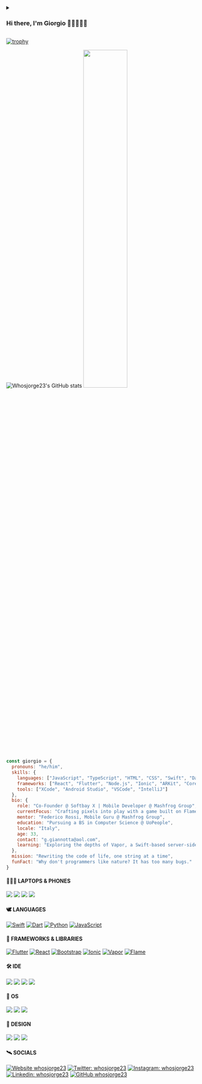 
<details>
 <summary><h3>Hi there, I'm Giorgio 👋🏻👨🏻‍💻</h3></summary>
Welcome to my digital diary where I share my transformative journey in the tech world! 🌟 Five years ago, I took the bold leap to switch careers, diving headfirst into the ever-evolving ocean of coding. It all began with the basics - HTML and CSS - the building blocks of the web. But as I explored deeper, I discovered a fiery passion for mobile development, particularly in the realms of iOS and Flutter.

My path in coding is more than a profession; it's a daily adventure filled with creativity and endless possibilities. Each day is a new canvas, and I'm the artist sketching out innovative app ideas that pop into my mind. 🚀📱

Currently, I'm navigating the exciting waters of game development with Flame, a game engine for Flutter. It's a journey of challenges and triumphs, and I'm thrilled to see where this new skill takes me.
</details>
<!-- ![](https://komarev.com/ghpvc/?username=whosjorge23&style=for-the-badge&color=0088cc) -->

<!-- ![Whosjorge23's GitHub stats](https://github-readme-stats.vercel.app/api?username=whosjorge23&show_icons=true&theme=tokyonight) -->

<!-- ![Top Langs](https://github-readme-stats.vercel.app/api/top-langs/?username=whosjorge23&layout=compact&theme=tokyonight) -->


[![trophy](https://github-profile-trophy.vercel.app/?username=whosjorge23&theme=dracula&title=MultiLanguage,Repositories,Commits,PullRequest,Experience,Issues)](https://github.com/ryo-ma/github-profile-trophy)

![Whosjorge23's GitHub stats](https://github-readme-stats-sigma-five.vercel.app/api?username=whosjorge23&show_icons=true&&count_private=true&theme=tokyonight) <img width="48%" src="https://github-readme-streak-stats.herokuapp.com/?user=whosjorge23&theme=tokyonight" />

<!--
**whosjorge23/whosjorge23** is a ✨ _special_ ✨ repository because its `README.md` (this file) appears on your GitHub profile.

- 🔭 I’m currently working on an app for the University of Pretoria.
- 🌱 I’m currently learning Ionic.
- 👯 I’m looking to collaborate on Swift and Javascript.
- 🤔 I’m looking for help with Ionic.
- 💬 Ask me about anything.
- 📫 How to reach me: g.giannotta@aol.com.
- ⚡ Fun fact: How many programmers does it take to screw in a light bulb? ... None. It's a hardware problem.
- 😄 Pronouns: ...
-->

```javascript
const giorgio = {
  pronouns: "he/him",
  skills: {
    languages: ["JavaScript", "TypeScript", "HTML", "CSS", "Swift", "Dart", "Python", "Java", "R"],
    frameworks: ["React", "Flutter", "Node.js", "Ionic", "ARKit", "Core ML", "Spring Boot", "Vapor", "Flame"],
    tools: ["XCode", "Android Studio", "VSCode", "IntelliJ"]
  },
  bio: {
    role: "Co-Founder @ Softbay X | Mobile Developer @ Mashfrog Group",
    currentFocus: "Crafting pixels into play with a game built on Flame",
    mentor: "Federico Rossi, Mobile Guru @ Mashfrog Group",
    education: "Pursuing a BS in Computer Science @ UoPeople",
    locale: "Italy",
    age: 33,
    contact: "g.giannotta@aol.com",
    learning: "Exploring the depths of Vapor, a Swift-based server-side titan"
  },
  mission: "Rewriting the code of life, one string at a time",
  funFact: "Why don't programmers like nature? It has too many bugs."
}
```
#### 👨🏻‍💻 LAPTOPS & PHONES
<img src="https://img.shields.io/badge/Apple_MacBook_Pro_14'_M1_Pro-333333?style=for-the-badge&logo=apple&logoColor=white"/> <img src="https://img.shields.io/badge/Apple_iPhone_14_Pro-333333?style=for-the-badge&logo=apple&logoColor=white"/> <img src="https://img.shields.io/badge/Apple_MacBook_Pro_16'_M2-333333?style=for-the-badge&logo=apple&logoColor=white"/> <img src="https://img.shields.io/badge/Apple_iPhone_XR-333333?style=for-the-badge&logo=apple&logoColor=white"/>

#### 🕊️ LANGUAGES
[![Swift](https://img.shields.io/badge/Swift-FA7343?style=for-the-badge&logo=swift&logoColor=white)](https://docs.swift.org/swift-book/documentation/the-swift-programming-language/) [![Dart](https://img.shields.io/badge/dart-%230175C2.svg?style=for-the-badge&logo=dart&logoColor=white)](https://dart.dev/) [![Python](https://img.shields.io/badge/python-3670A0?style=for-the-badge&logo=python&logoColor=ffdd54)](https://www.python.org/) [![JavaScript](https://img.shields.io/badge/javascript-%23323330.svg?style=for-the-badge&logo=javascript&logoColor=%23F7DF1E)](https://www.javascript.com/)

#### 🦚 FRAMEWORKS & LIBRARIES
[![Flutter](https://img.shields.io/badge/Flutter-02569B?style=for-the-badge&logo=flutter&logoColor=white)](https://flutter.dev/) [![React](https://img.shields.io/badge/React-20232A?style=for-the-badge&logo=react&logoColor=61DAFB)](https://reactjs.org) [![Bootstrap](https://img.shields.io/badge/bootstrap-%23563D7C.svg?style=for-the-badge&logo=bootstrap&logoColor=white)](https://getbootstrap.com/) [![Ionic](https://img.shields.io/badge/Ionic-%233880FF.svg?style=for-the-badge&logo=Ionic&logoColor=white)](https://ionicframework.com/) [![Vapor](https://img.shields.io/badge/Vapor-e981f8?style=for-the-badge&logo=vapor&logoColor=80D8FD)](https://docs.vapor.codes/) [![Flame](https://img.shields.io/badge/Flame-FEA800?style=for-the-badge&logo=elixir&logoColor=E64C3B)](https://flame-engine.org/)

#### 🛠 IDE
[![](https://img.shields.io/badge/Xcode-007ACC?style=for-the-badge&logo=Xcode&logoColor=white)](https://apps.apple.com/en/app/xcode/id497799835?mt=12) [![](https://img.shields.io/badge/Android_Studio-3DDC84?style=for-the-badge&logo=android-studio&logoColor=white)](https://developer.android.com/studio) [![](https://img.shields.io/badge/IntelliJ_IDEA-000000.svg?style=for-the-badge&logo=intellij-idea&logoColor=white)](https://www.jetbrains.com/idea/) [![](https://img.shields.io/badge/Visual_Studio_Code-0078D4?style=for-the-badge&logo=visual%20studio%20code&logoColor=white)](https://code.visualstudio.com)

#### 🦠 OS
[![](https://img.shields.io/badge/mac%20os-000000?style=for-the-badge&logo=apple&logoColor=white)](https://www.apple.com/it/macos/) [![](https://img.shields.io/badge/Windows-0078D6?style=for-the-badge&logo=windows&logoColor=white)](https://www.microsoft.com/windows/) [![](https://img.shields.io/badge/Ubuntu-E95420?style=for-the-badge&logo=ubuntu&logoColor=white)](https://ubuntu.com/desktop/developers)

#### 🎨 DESIGN
[![](https://img.shields.io/badge/Sketch-FFB387?style=for-the-badge&logo=sketch&logoColor=black)](https://www.sketch.com/) [![](https://img.shields.io/badge/Proto.io-161637?style=for-the-badge&logo=proto.io&logoColor=00e5ff)](https://proto.io/) [![](https://img.shields.io/badge/Canva-%2300C4CC.svg?style=for-the-badge&logo=Canva&logoColor=white)](https://www.canva.com/)

#### 🛰 SOCIALS
[![Website whosjorge23](https://img.shields.io/badge/website-000000?style=for-the-badge&logo=About.me&logoColor=white)](https://westcostyle.com) [![Twitter: whosjorge23](https://img.shields.io/badge/Twitter-1DA1F2?style=for-the-badge&logo=twitter&logoColor=white)](https://twitter.com/whosjorge23) [![Instagram: whosjorge23](https://img.shields.io/badge/Instagram-E4405F?style=for-the-badge&logo=instagram&logoColor=white)](https://instagram.com/whosjorge23) [![Linkedin: whosjorge23](https://img.shields.io/badge/LinkedIn-0077B5?style=for-the-badge&logo=linkedin&logoColor=white)](https://www.linkedin.com/in/giorgio-maria-giannotta/) [![GitHub whosjorge23](https://img.shields.io/badge/GitHub-100000?style=for-the-badge&logo=github&logoColor=white)](https://github.com/whosjorge23)


<!-- ![Top Langs](https://github-readme-stats-sigma-five.vercel.app/api/top-langs/?username=whosjorge23&theme=tokyonight&layout=compact) -->

